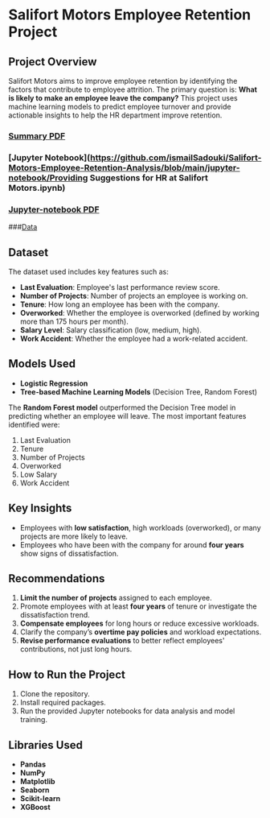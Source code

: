 # Salifort Motors Employee Retention Project

## Project Overview
Salifort Motors aims to improve employee retention by identifying the factors that contribute to employee attrition. The primary question is: **What is likely to make an employee leave the company?** This project uses machine learning models to predict employee turnover and provide actionable insights to help the HR department improve retention.

### [Summary PDF](https://github.com/ismailSadouki/Salifort-Motors-Employee-Retention-Analysis/blob/main/summary.pdf)
### [Jupyter Notebook](https://github.com/ismailSadouki/Salifort-Motors-Employee-Retention-Analysis/blob/main/jupyter-notebook/Providing Suggestions for HR at Salifort Motors.ipynb)
### [Jupyter-notebook PDF](https://github.com/ismailSadouki/Salifort-Motors-Employee-Retention-Analysis/blob/main/jupyter-notebook.pdf)

###[Data](https://www.kaggle.com/datasets/mfaisalqureshi/hr-analytics-and-job-prediction?select=HR_comma_sep.csv)
## Dataset
The dataset used includes key features such as:
- **Last Evaluation**: Employee's last performance review score.
- **Number of Projects**: Number of projects an employee is working on.
- **Tenure**: How long an employee has been with the company.
- **Overworked**: Whether the employee is overworked (defined by working more than 175 hours per month).
- **Salary Level**: Salary classification (low, medium, high).
- **Work Accident**: Whether the employee had a work-related accident.

## Models Used
- **Logistic Regression**
- **Tree-based Machine Learning Models** (Decision Tree, Random Forest)

The **Random Forest model** outperformed the Decision Tree model in predicting whether an employee will leave. The most important features identified were:
1. Last Evaluation
2. Tenure
3. Number of Projects
4. Overworked
5. Low Salary
6. Work Accident

## Key Insights
- Employees with **low satisfaction**, high workloads (overworked), or many projects are more likely to leave.
- Employees who have been with the company for around **four years** show signs of dissatisfaction.

## Recommendations
1. **Limit the number of projects** assigned to each employee.
2. Promote employees with at least **four years** of tenure or investigate the dissatisfaction trend.
3. **Compensate employees** for long hours or reduce excessive workloads.
4. Clarify the company’s **overtime pay policies** and workload expectations.
5. **Revise performance evaluations** to better reflect employees' contributions, not just long hours.

## How to Run the Project
1. Clone the repository.
2. Install required packages.
3. Run the provided Jupyter notebooks for data analysis and model training.

## Libraries Used
- **Pandas**
- **NumPy**
- **Matplotlib**
- **Seaborn**
- **Scikit-learn**
- **XGBoost**
